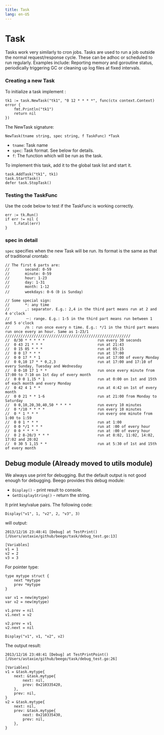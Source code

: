 ```yaml
---
title: Task
lang: en-US
---
```


# Task

Tasks work very similarly to cron jobs. Tasks are used to run a job outside the normal request/response cycle. These can be adhoc or scheduled to run regularly.
Examples include: Reporting memory and goroutine status, periodically triggering GC or cleaning up log files at fixed intervals.

### Creating a new Task

To initialize a task implement :

	tk1 := task.NewTask("tk1", "0 12 * * * *", func(ctx context.Context) error {
		fmt.Println("tk1")
		return nil
	})

The NewTask signature:

	NewTask(tname string, spec string, f TaskFunc) *Task	

- `tname`: Task name
- `spec`: Task format. See below for details.
- `f`: The function which will be run as the task.

To implement this task, add it to the global task list and start it.

	task.AddTask("tk1", tk1)
	task.StartTask()
	defer task.StopTask()

### Testing the TaskFunc

Use the code below to test if the TaskFunc is working correctly.

	err := tk.Run()
	if err != nil {
		t.Fatal(err)
	}


### spec in detail

`spec` specifies when the new Task will be run. Its format is the same as that of traditional crontab:

```
// The first 6 parts are:
//       second: 0-59
//       minute: 0-59
//       hour: 1-23
//       day: 1-31
//       month: 1-12
//       weekdays: 0-6（0 is Sunday）

// Some special sign:
//       *: any time
//       ,: separator. E.g.: 2,4 in the third part means run at 2 and 4 o'clock
//　　    －: range. E.g.: 1-5 in the third part means run between 1 and 5 o'clock
//       /n : run once every n time. E.g.: */1 in the third part means run once every an hour. Same as 1-23/1
/////////////////////////////////////////////////////////
//	0/30 * * * * *                        run every 30 seconds
//	0 43 21 * * *                         run at 21:43
//	0 15 05 * * *                         run at 05:15
//	0 0 17 * * *                          run at 17:00
//	0 0 17 * * 1                          run at 17:00 of every Monday
//	0 0,10 17 * * 0,2,3                   run at 17:00 and 17:10 of every Sunday, Tuesday and Wednesday
//	0 0-10 17 1 * *                       run once every minute from 17:00 to 7:10 on 1st day of every month
//	0 0 0 1,15 * 1                        run at 0:00 on 1st and 15th of each month and every Monday
//	0 42 4 1 * *                          run at 4:42 on 1st of every month
//	0 0 21 * * 1-6                        run at 21:00 from Monday to Saturday
//	0 0,10,20,30,40,50 * * * *            run every 10 minutes
//	0 */10 * * * *                        run every 10 minutes
//	0 * 1 * * *                           run every one minute from 1:00 to 1:59
//	0 0 1 * * *                           run at 1:00
//	0 0 */1 * * *                         run at :00 of every hour
//	0 0 * * * *                           run at :00 of every hour
//	0 2 8-20/3 * * *                      run at 8:02, 11:02, 14:02, 17:02 and 20:02
//	0 30 5 1,15 * *                       run at 5:30 of 1st and 15th of every month
```

## Debug module (Already moved to utils module)

We always use print for debugging. But the default output is not good enough for debugging. Beego provides this debug module:

- `Display()` - print result to console.
- `GetDisplayString()` - return the string.

It print key/value pairs. The following code:

	Display("v1", 1, "v2", 2, "v3", 3)

will output:

	2013/12/16 23:48:41 [Debug] at TestPrint() [/Users/astaxie/github/beego/task/debug_test.go:13]
	
	[Variables]
	v1 = 1
	v2 = 2
	v3 = 3	

For pointer type:

	type mytype struct {
		next *mytype
		prev *mytype
	}	
	
	var v1 = new(mytype)
	var v2 = new(mytype)

	v1.prev = nil
	v1.next = v2

	v2.prev = v1
	v2.next = nil

	Display("v1", v1, "v2", v2)

The output result:

	2013/12/16 23:48:41 [Debug] at TestPrintPoint() [/Users/astaxie/github/beego/task/debug_test.go:26]

	[Variables]
	v1 = &task.mytype{
	    next: &task.mytype{
	        next: nil,
	        prev: 0x210335420,
	    },
	    prev: nil,
	}
	v2 = &task.mytype{
	    next: nil,
	    prev: &task.mytype{
	        next: 0x210335430,
	        prev: nil,
	    },
	}		

